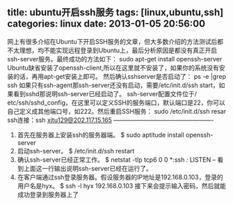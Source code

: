 title: ubuntu开启ssh服务
tags: [linux,ubuntu,ssh]
categories: linux
date: 2013-01-05 20:56:00
---
网上有很多介绍在Ubuntu下开启SSH服务的文章，但大多数介绍的方法测试后都不太理想，均不能实现远程登录到Ubuntu上，最后分析原因是都没有真正开启ssh-server服务。最终成功的方法如下：
sudo apt-get install openssh-server
Ubuntu缺省安装了openssh-client,所以在这里就不安装了，如果你的系统没有安装的话，再用apt-get安装上即可。
然后确认sshserver是否启动了：
ps -e |grep ssh
如果只有ssh-agent那ssh-server还没有启动，需要/etc/init.d/ssh start，如果看到sshd那说明ssh-server已经启动了。
ssh-server配置文件位于/ etc/ssh/sshd_config，在这里可以定义SSH的服务端口，默认端口是22，你可以自己定义成其他端口号，如222。然后重启SSH服务：
sudo /etc/init.d/ssh resar
ssh连接：ssh xjtu129@202.117.15.165
————————————————-
1. 首先在服务器上安装ssh的服务器端。 
$ sudo aptitude install openssh-server
2. 启动ssh-server。 
$ /etc/init.d/ssh restart
3. 确认ssh-server已经正常工作。 
$ netstat -tlp 
tcp6 0 0 *:ssh *:* LISTEN – 
看到上面这一行输出说明ssh-server已经在运行了。
4. 在客户端通过ssh登录服务器。假设服务器的IP地址是192.168.0.103，登录的用户名是hyx。 
$ ssh -l hyx 192.168.0.103 
接下来会提示输入密码，然后就能成功登录到服务器上了

